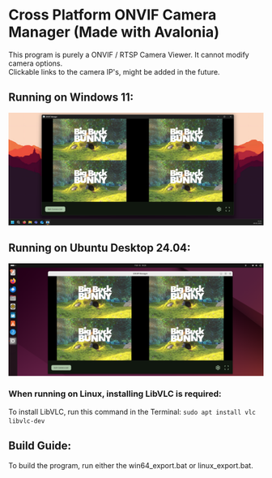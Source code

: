 # Cross Platform ONVIF Camera Manager (Made with Avalonia)
This program is purely a ONVIF / RTSP Camera Viewer. It cannot modify camera options.<br>
Clickable links to the camera IP's, might be added in the future.

## Running on Windows 11:
![Windows11Image](/readme-files/windows11_img.png)

## Running on Ubuntu Desktop 24.04:
![UbuntuDesktopImage](/readme-files/ubuntu_desktop_img.png)

### When running on Linux, installing LibVLC is required:
To install LibVLC, run this command in the Terminal: `sudo apt install vlc libvlc-dev`

## Build Guide:
To build the program, run either the win64_export.bat or linux_export.bat.
